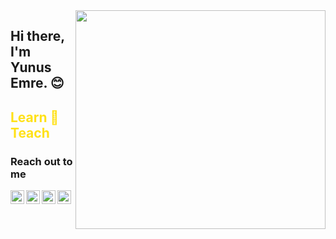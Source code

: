 <img src="https://media.giphy.com/media/CTX0ivSQbI78A/giphy.gif" align="right" width="400" height="350">

## Hi there, I'm Yunus Emre. :blush:


## <font color="#ffe117"> Learn :repeat: Teach </font>


### Reach out to me

[<img  width="22" src="https://unpkg.com/simple-icons@v4/icons/github.svg" align="left" />][blog]
[<img  width="22" src="https://unpkg.com/simple-icons@v4/icons/youtube.svg" align="left" />][youtube]
[<img  width="22" src="https://unpkg.com/simple-icons@v4/icons/twitter.svg" align="left" />][twitter]
[<img  width="22" src="https://unpkg.com/simple-icons@v4/icons/linkedin.svg" align="left" />][linkedin]


<br />

[blog]: https://yunusemreeakgul.github.io
[youtube]: https://www.youtube.com/c/yunusemreeakgul
[twitter]: https://twitter.com/yunusemreeakgul
[linkedin]: https://www.linkedin.com/in/yunusemreeakgul/
